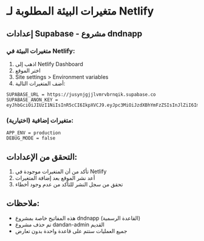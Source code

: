 # متغيرات البيئة المطلوبة لـ Netlify

## إعدادات Supabase - مشروع dndnapp

### متغيرات البيئة في Netlify:

1. اذهب إلى Netlify Dashboard
2. اختر الموقع
3. Site settings > Environment variables
4. أضف المتغيرات التالية:

```
SUPABASE_URL = https://jusynjgjjlvmrvbrnqik.supabase.co
SUPABASE_ANON_KEY = eyJhbGciOiJIUzI1NiIsInR5cCI6IkpXVCJ9.eyJpc3MiOiJzdXBhYmFzZSIsInJlZiI6Imp1c3luamdqamx2bXJ2YnJucWlrIiwicm9sZSI6ImFub24iLCJpYXQiOjE3NjAyODYyMjIsImV4cCI6MjA3NTg2MjIyMn0.Bq5fzwIQJ1lfKOieACoPnCBDu1uXL8z6JGrcnB4U0DI
```

### متغيرات إضافية (اختيارية):

```
APP_ENV = production
DEBUG_MODE = false
```

## التحقق من الإعدادات:

1. تأكد من أن المتغيرات موجودة في Netlify
2. أعد نشر الموقع بعد إضافة المتغيرات
3. تحقق من سجل النشر للتأكد من عدم وجود أخطاء

## ملاحظات:

- هذه المفاتيح خاصة بمشروع dndnapp (القاعدة الرسمية)
- تم حذف مشروع dandan-admin القديم
- جميع العمليات ستتم على قاعدة واحدة بدون تعارض

